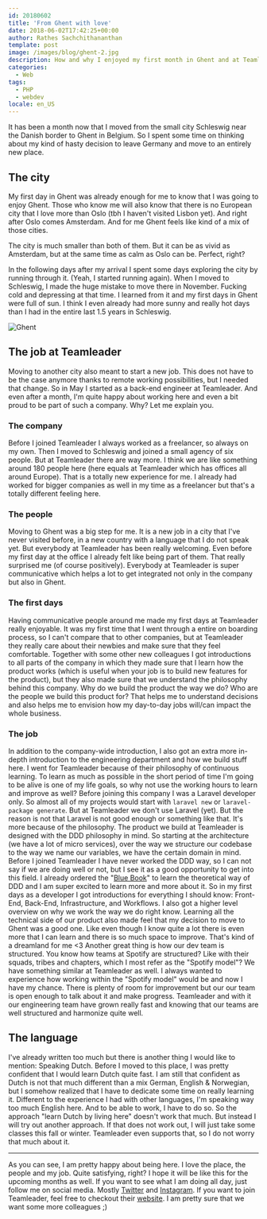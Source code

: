 ```yaml
---
id: 20180602
title: 'From Ghent with love'
date: 2018-06-02T17:42:25+00:00
author: Rathes Sachchithananthan
template: post
image: /images/blog/ghent-2.jpg
description: How and why I enjoyed my first month in Ghent and at Teamleader
categories:
  - Web
tags:
  - PHP
  - webdev
locale: en_US
---
```


It has been a month now that I moved from the small city Schleswig near the Danish border to Ghent in Belgium. So I spent some time on thinking about my kind of hasty decision to leave Germany and move to an entirely new place.

## The city
My first day in Ghent was already enough for me to know that I was going to enjoy Ghent. Those who know me will also know that there is no European city that I love more than Oslo (tbh I haven't visited Lisbon yet). And right after Oslo comes Amsterdam. And for me Ghent feels like kind of a mix of those cities.

The city is much smaller than both of them. But it can be as vivid as Amsterdam, but at the same time as calm as Oslo can be. Perfect, right?

In the following days after my arrival I spent some days exploring the city by running through it. (Yeah, I started running again). When I moved to Schleswig, I made the huge mistake to move there in November. Fucking cold and depressing at that time. I learned from it and my first days in Ghent were full of sun. I think I even already had more sunny and really hot days than I had in the entire last 1.5 years in Schleswig.

![Ghent](/images/blog/ghent.jpg)

## The job at Teamleader
Moving to another city also meant to start a new job. This does not have to be the case anymore thanks to remote working possibilities, but I needed that change. So in May I started as a back-end engineer at Teamleader.
And even after a month, I'm quite happy about working here and even a bit proud to be part of such a company. Why? Let me explain you.

### The company
Before I joined Teamleader I always worked as a freelancer, so always on my own. Then I moved to Schleswig and joined a small agency of six people. But at Teamleader there are way more. I think we are like something around 180 people here (here equals at Teamleader which has offices all around Europe).
That is a totally new experience for me. I already had worked for bigger companies as well in my time as a freelancer but that's a totally different feeling here.

### The people
Moving to Ghent was a big step for me. It is a new job in a city that I've never visited before, in a new country with a language that I do not speak yet.
But everybody at Teamleader has been really welcoming. Even before my first day at the office I already felt like being part of them. That really surprised me (of course positively).
Everybody at Teamleader is super communicative which helps a lot to get integrated not only in the company but also in Ghent.

### The first days
Having communicative people around me made my first days at Teamleader really enjoyable. It was my first time that I went through a entire on boarding process, so I can't compare that to other companies, but at Teamleader they really care about their newbies and make sure that they feel comfortable.
Together with some other new colleagues I got introductions to all parts of the company in which they made sure that I learn how the product works (which is useful when your job is to build new features for the product), but they also made sure that we understand the philosophy behind this company. Why do we build the product the way we do? Who are the people we build this product for? That helps me to understand decisions and also helps me to envision how my day-to-day jobs will/can impact the whole business.

### The job
In addition to the company-wide introduction, I also got an extra more in-depth introduction to the engineering department and how we build stuff here.
I went for Teamleader because of their philosophy of continuous learning. To learn as much as possible in the short period of time I'm going to be alive is one of my life goals, so why not use the working hours to learn and improve as well?
Before joining this company I was a Laravel developer only. So almost all of my projects would start with `laravel new`  or `laravel-package generate`.
But at Teamleader we don't use Laravel (yet). But the reason is not that Laravel is not good enough or something like that. It's more because of the philosophy.
The product we build at Teamleader is designed with the DDD philosophy in mind. So starting at the architecture (we have a lot of micro services), over the way we structure our codebase to the way we name our variables, we have the certain domain in mind.
Before I joined Teamleader I have never worked the DDD way, so I can not say if we are doing well or not, but I see it as a good opportunity to get into this field. I already ordered the "[Blue Book](https://amzn.to/2J8nnXP)" to learn the theoretical way of DDD and I am super excited to learn more and more about it.
So in my first days as a developer I got introductions for everything I should know: Front-End, Back-End, Infrastructure, and Workflows. I also got a higher level overview on why we work the way we do right know.
Learning all the technical side of our product also made feel that my decision to move to Ghent was a good one. Like even though I know quite a lot there is even more that I can learn and there is so much space to improve. That's kind of a dreamland for me <3
Another great thing is how our dev team is structured. You know how teams at Spotify are structured? Like with their squads, tribes and chapters, which I most refer as the "Spotify model"? We have something similar at Teamleader as well. I always wanted to experience how working within the "Spotify model" would be and now I have my chance. There is plenty of room for improvement but our our team is open enough to talk about it and make progress. Teamleader and with it our engineering team have grown really fast and knowing that our teams are well structured and harmonize quite well.

## The language
I've already written too much but there is another thing I would like to mention: Speaking Dutch.
Before I moved to this place, I was pretty confident that I would learn Dutch quite fast. I am still that confident as Dutch is not that much different than a mix German, English & Norwegian, but I somehow realized that I have to dedicate some time on really learning it.
Different to the experience I had with other languages, I'm speaking way too much English here. And to be able to work, I have to do so. So the approach "learn Dutch by living here" doesn't work that much.
But instead I will try out another approach. If that does not work out, I will just take some classes this fall or winter. Teamleader even supports that, so I do not worry that much about it.

- - - -

As you can see, I am pretty happy about being here. I love the place, the people and my job. Quite satisfying, right? I hope it will be like this for the upcoming months as well.
If you want to see what I am doing all day, just follow me on social media. Mostly [Twitter](https://twitter.com/rswebdesigner) and [Instagram](https://www.instagram.com/tamizhographer/).
If you want to join Teamleader, feel free to checkout their [website](https://www.teamleader.eu/company). I am pretty sure that we want some more colleagues ;)